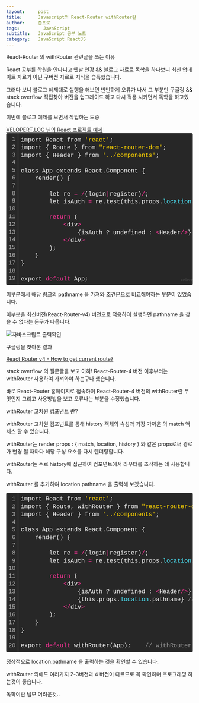 ```yaml
---
layout:     post
title:      Javascript의 React-Router withRouter란
author:     쭌프로
tags: 		  JavaScript
subtitle:   JavaScript 공부 노트
category:   JavaScript ReactJS
---
```

<!-- Start Writing Below in Markdown -->

<div class="box">
  <div class="small-title">React-Router 의 withRouter 관련글을 쓰는 이유</div>
  <p>React 공부를 학원을 안다니고 옛날 인강 && 블로그 자료로 독학을 하다보니 최신 업데이트 자료가 아닌 구버전 자료로 지식을 습득했습니다.</p>
  <p>그러다 보니 블로그 예제대로 실행을 해보면 빈번하게 오류가 나서 그 부분만 구글링 && stack overflow 직접찾아 버전을 업그레이드 하고 다시 적용 시키면서 독학을 하고있습니다.</p>
  <p>이번에 블로그 예제를 보면서 작업하는 도중</p>
  <div class="pro-txt">
    <a href="https://velopert.com/1954" target="_balnk">VELOPERT.LOG 님의 React 프로젝트 예제</a>
  </div>
  <div class="colorscripter-code" style="color:#f0f0f0; font-family:Consolas, 'Liberation Mono', Menlo, Courier, monospace !important; position:relative !important; overflow:auto"><table class="colorscripter-code-table" style="margin:0; padding:0; border:none; background-color:#272727; border-radius:4px;" cellspacing="0" cellpadding="0"><tr><td style="padding:6px; border-right:2px solid #4f4f4f"><div style="margin:0; padding:0; word-break:normal; text-align:right; color:#aaa; font-family:Consolas, 'Liberation Mono', Menlo, Courier, monospace !important; line-height:130%"><div style="line-height:130%">1</div><div style="line-height:130%">2</div><div style="line-height:130%">3</div><div style="line-height:130%">4</div><div style="line-height:130%">5</div><div style="line-height:130%">6</div><div style="line-height:130%">7</div><div style="line-height:130%">8</div><div style="line-height:130%">9</div><div style="line-height:130%">10</div><div style="line-height:130%">11</div><div style="line-height:130%">12</div><div style="line-height:130%">13</div><div style="line-height:130%">14</div><div style="line-height:130%">15</div><div style="line-height:130%">16</div><div style="line-height:130%">17</div><div style="line-height:130%">18</div><div style="line-height:130%">19</div></div></td><td style="padding:6px 0"><div style="margin:0; padding:0; color:#f0f0f0; font-family:Consolas, 'Liberation Mono', Menlo, Courier, monospace !important; line-height:130%"><div style="padding:0 6px; white-space:pre; line-height:130%">import&nbsp;React&nbsp;from&nbsp;<span style="color:#ffd500">'react'</span>;</div><div style="padding:0 6px; white-space:pre; line-height:130%">import&nbsp;{&nbsp;Route&nbsp;}&nbsp;from&nbsp;<span style="color:#ffd500">"react-router-dom"</span>;</div><div style="padding:0 6px; white-space:pre; line-height:130%">import&nbsp;{&nbsp;Header&nbsp;}&nbsp;from&nbsp;<span style="color:#ffd500">'../components'</span>;</div><div style="padding:0 6px; white-space:pre; line-height:130%">&nbsp;</div><div style="padding:0 6px; white-space:pre; line-height:130%">class&nbsp;App&nbsp;extends&nbsp;React.Component&nbsp;{</div><div style="padding:0 6px; white-space:pre; line-height:130%">&nbsp;&nbsp;&nbsp;&nbsp;render()&nbsp;{</div><div style="padding:0 6px; white-space:pre; line-height:130%">&nbsp;</div><div style="padding:0 6px; white-space:pre; line-height:130%">&nbsp;&nbsp;&nbsp;&nbsp;&nbsp;&nbsp;&nbsp;&nbsp;let&nbsp;re&nbsp;<span style="color:#0086b3"></span><span style="color:#ff3399">=</span>&nbsp;<span style="color:#0086b3"></span><span style="color:#ff3399">/</span>(login<span style="color:#0086b3"></span><span style="color:#ff3399">|</span>register)<span style="color:#0086b3"></span><span style="color:#ff3399">/</span>;</div><div style="padding:0 6px; white-space:pre; line-height:130%">&nbsp;&nbsp;&nbsp;&nbsp;&nbsp;&nbsp;&nbsp;&nbsp;let&nbsp;isAuth&nbsp;<span style="color:#0086b3"></span><span style="color:#ff3399">=</span>&nbsp;re.test(this.props.<span style="color:#4be6fa">location</span>.pathname);</div><div style="padding:0 6px; white-space:pre; line-height:130%">&nbsp;</div><div style="padding:0 6px; white-space:pre; line-height:130%">&nbsp;&nbsp;&nbsp;&nbsp;&nbsp;&nbsp;&nbsp;&nbsp;<span style="color:#ff3399">return</span>&nbsp;(</div><div style="padding:0 6px; white-space:pre; line-height:130%">&nbsp;&nbsp;&nbsp;&nbsp;&nbsp;&nbsp;&nbsp;&nbsp;&nbsp;&nbsp;&nbsp;&nbsp;<span style="color:#0086b3"></span><span style="color:#ff3399">&lt;</span>div<span style="color:#0086b3"></span><span style="color:#ff3399">&gt;</span></div><div style="padding:0 6px; white-space:pre; line-height:130%">&nbsp;&nbsp;&nbsp;&nbsp;&nbsp;&nbsp;&nbsp;&nbsp;&nbsp;&nbsp;&nbsp;&nbsp;&nbsp;&nbsp;&nbsp;&nbsp;{isAuth&nbsp;?&nbsp;undefined&nbsp;:&nbsp;<span style="color:#0086b3"></span><span style="color:#ff3399">&lt;</span>Header<span style="color:#0086b3"></span><span style="color:#ff3399">/</span><span style="color:#0086b3"></span><span style="color:#ff3399">&gt;</span>}</div><div style="padding:0 6px; white-space:pre; line-height:130%">&nbsp;&nbsp;&nbsp;&nbsp;&nbsp;&nbsp;&nbsp;&nbsp;&nbsp;&nbsp;&nbsp;&nbsp;<span style="color:#0086b3"></span><span style="color:#ff3399">&lt;</span><span style="color:#0086b3"></span><span style="color:#ff3399">/</span>div<span style="color:#0086b3"></span><span style="color:#ff3399">&gt;</span></div><div style="padding:0 6px; white-space:pre; line-height:130%">&nbsp;&nbsp;&nbsp;&nbsp;&nbsp;&nbsp;&nbsp;&nbsp;);</div><div style="padding:0 6px; white-space:pre; line-height:130%">&nbsp;&nbsp;&nbsp;&nbsp;}</div><div style="padding:0 6px; white-space:pre; line-height:130%">}</div><div style="padding:0 6px; white-space:pre; line-height:130%">&nbsp;</div><div style="padding:0 6px; white-space:pre; line-height:130%">export&nbsp;<span style="color:#ff3399">default</span>&nbsp;App;</div></div><div style="text-align:right; margin-top:-13px; margin-right:5px; font-size:9px; font-style:italic"><a href="http://colorscripter.com/info#e" target="_blank" style="color:#4f4f4f; text-decoration:none">Colored by Color Scripter</a></div></td><td style="vertical-align:bottom; padding:0 2px 4px 0"><a href="http://colorscripter.com/info#e" target="_blank" style="text-decoration:none; color:white"><span style="font-size:9px; word-break:normal; background-color:#4f4f4f; color:white; border-radius:10px; padding:1px">cs</span></a></td></tr></table></div>
  <p>이부분에서 해당 링크의 pathname 을 가져와 조건문으로 비교해야하는 부분이 있었습니다.</p>
  <p>이부분을 최신버전(React-Router-v4) 버전으로 적용하여 실행하면 pathname 을 찾을 수 없다는 문구가 나옵니다.</p>
  <div class="img-box">
    <img src="https://alalstjr.github.io/promotes.github.io/img/2019-1-18-1.png" alt="자바스크립트 출력확인" />
  </div>
  <p>구글링을 찾아본 결과</p>
  <div class="pro-txt">
    <a href="https://stackoverflow.com/questions/42253277/react-router-v4-how-to-get-current-route" target="_balnk">
      React Router v4 - How to get current route?
    </a>
  </div>
  <p>stack overflow 의 질문글을 보고 아하! React-Router-4 버전 이후부터는 withRouter 사용하여 가져와야 하는구나 했습니다.</p>
  <p>바로 React-Router 홈페이지로 접속하여 React-Router-4 버전의 withRouter란 무엇인지 그리고 사용방법을 보고 오류나는 부분을 수정했습니다.</p>
</div>

<div class="box">
  <div class="small-title">withRouter 고차원 컴포넌트 란?</div>
  <p>withRouter 고차원 컴포넌트를 통해 history 객체의 속성과 가장 가까운 <Route> 의 match 액세스 할 수 있습니다.</p>
  <p>withRouter는 <Route> render props : { match, location, history } 와 같은 props로써 경로가 변경 될 때마다 해당 구성 요소를 다시 렌더링합니다.</p>
  <p>withRouter는 주로 history에 접근하여 컴포넌트에서 라우터를 조작하는 데 사용합니다.</p>
</div>

<div class="box">
  <p>withRouter 를 추가하여 location.pathname 을 출력해 보겠습니다.</p>
  <div class="colorscripter-code" style="color:#f0f0f0; font-family:Consolas, 'Liberation Mono', Menlo, Courier, monospace !important; position:relative !important; overflow:auto"><table class="colorscripter-code-table" style="margin:0; padding:0; border:none; background-color:#272727; border-radius:4px;" cellspacing="0" cellpadding="0"><tr><td style="padding:6px; border-right:2px solid #4f4f4f"><div style="margin:0; padding:0; word-break:normal; text-align:right; color:#aaa; font-family:Consolas, 'Liberation Mono', Menlo, Courier, monospace !important; line-height:130%"><div style="line-height:130%">1</div><div style="line-height:130%">2</div><div style="line-height:130%">3</div><div style="line-height:130%">4</div><div style="line-height:130%">5</div><div style="line-height:130%">6</div><div style="line-height:130%">7</div><div style="line-height:130%">8</div><div style="line-height:130%">9</div><div style="line-height:130%">10</div><div style="line-height:130%">11</div><div style="line-height:130%">12</div><div style="line-height:130%">13</div><div style="line-height:130%">14</div><div style="line-height:130%">15</div><div style="line-height:130%">16</div><div style="line-height:130%">17</div><div style="line-height:130%">18</div><div style="line-height:130%">19</div><div style="line-height:130%">20</div></div></td><td style="padding:6px 0"><div style="margin:0; padding:0; color:#f0f0f0; font-family:Consolas, 'Liberation Mono', Menlo, Courier, monospace !important; line-height:130%"><div style="padding:0 6px; white-space:pre; line-height:130%">import&nbsp;React&nbsp;from&nbsp;<span style="color:#ffd500">'react'</span>;</div><div style="padding:0 6px; white-space:pre; line-height:130%">import&nbsp;{&nbsp;Route,&nbsp;withRouter&nbsp;}&nbsp;from&nbsp;<span style="color:#ffd500">"react-router-dom"</span>;&nbsp;&nbsp;&nbsp;&nbsp;<span style="color:#999999">//&nbsp;withRouter&nbsp;를&nbsp;추가</span></div><div style="padding:0 6px; white-space:pre; line-height:130%">import&nbsp;{&nbsp;Header&nbsp;}&nbsp;from&nbsp;<span style="color:#ffd500">'../components'</span>;</div><div style="padding:0 6px; white-space:pre; line-height:130%">&nbsp;</div><div style="padding:0 6px; white-space:pre; line-height:130%">class&nbsp;App&nbsp;extends&nbsp;React.Component&nbsp;{</div><div style="padding:0 6px; white-space:pre; line-height:130%">&nbsp;&nbsp;&nbsp;&nbsp;render()&nbsp;{</div><div style="padding:0 6px; white-space:pre; line-height:130%">&nbsp;</div><div style="padding:0 6px; white-space:pre; line-height:130%">&nbsp;&nbsp;&nbsp;&nbsp;&nbsp;&nbsp;&nbsp;&nbsp;let&nbsp;re&nbsp;<span style="color:#0086b3"></span><span style="color:#ff3399">=</span>&nbsp;<span style="color:#0086b3"></span><span style="color:#ff3399">/</span>(login<span style="color:#0086b3"></span><span style="color:#ff3399">|</span>register)<span style="color:#0086b3"></span><span style="color:#ff3399">/</span>;</div><div style="padding:0 6px; white-space:pre; line-height:130%">&nbsp;&nbsp;&nbsp;&nbsp;&nbsp;&nbsp;&nbsp;&nbsp;let&nbsp;isAuth&nbsp;<span style="color:#0086b3"></span><span style="color:#ff3399">=</span>&nbsp;re.test(this.props.<span style="color:#4be6fa">location</span>.pathname);</div><div style="padding:0 6px; white-space:pre; line-height:130%">&nbsp;</div><div style="padding:0 6px; white-space:pre; line-height:130%">&nbsp;&nbsp;&nbsp;&nbsp;&nbsp;&nbsp;&nbsp;&nbsp;<span style="color:#ff3399">return</span>&nbsp;(</div><div style="padding:0 6px; white-space:pre; line-height:130%">&nbsp;&nbsp;&nbsp;&nbsp;&nbsp;&nbsp;&nbsp;&nbsp;&nbsp;&nbsp;&nbsp;&nbsp;<span style="color:#0086b3"></span><span style="color:#ff3399">&lt;</span>div<span style="color:#0086b3"></span><span style="color:#ff3399">&gt;</span></div><div style="padding:0 6px; white-space:pre; line-height:130%">&nbsp;&nbsp;&nbsp;&nbsp;&nbsp;&nbsp;&nbsp;&nbsp;&nbsp;&nbsp;&nbsp;&nbsp;&nbsp;&nbsp;&nbsp;&nbsp;{isAuth&nbsp;?&nbsp;undefined&nbsp;:&nbsp;<span style="color:#0086b3"></span><span style="color:#ff3399">&lt;</span>Header<span style="color:#0086b3"></span><span style="color:#ff3399">/</span><span style="color:#0086b3"></span><span style="color:#ff3399">&gt;</span>}</div><div style="padding:0 6px; white-space:pre; line-height:130%">&nbsp;&nbsp;&nbsp;&nbsp;&nbsp;&nbsp;&nbsp;&nbsp;&nbsp;&nbsp;&nbsp;&nbsp;&nbsp;&nbsp;&nbsp;&nbsp;{this.props.<span style="color:#4be6fa">location</span>.pathname}&nbsp;<span style="color:#999999">//&nbsp;정상적으로&nbsp;pathname&nbsp;을&nbsp;출력하는것을&nbsp;확인할&nbsp;수&nbsp;있습니다.</span></div><div style="padding:0 6px; white-space:pre; line-height:130%">&nbsp;&nbsp;&nbsp;&nbsp;&nbsp;&nbsp;&nbsp;&nbsp;&nbsp;&nbsp;&nbsp;&nbsp;<span style="color:#0086b3"></span><span style="color:#ff3399">&lt;</span><span style="color:#0086b3"></span><span style="color:#ff3399">/</span>div<span style="color:#0086b3"></span><span style="color:#ff3399">&gt;</span></div><div style="padding:0 6px; white-space:pre; line-height:130%">&nbsp;&nbsp;&nbsp;&nbsp;&nbsp;&nbsp;&nbsp;&nbsp;);</div><div style="padding:0 6px; white-space:pre; line-height:130%">&nbsp;&nbsp;&nbsp;&nbsp;}</div><div style="padding:0 6px; white-space:pre; line-height:130%">}</div><div style="padding:0 6px; white-space:pre; line-height:130%">&nbsp;</div><div style="padding:0 6px; white-space:pre; line-height:130%">export&nbsp;<span style="color:#ff3399">default</span>&nbsp;withRouter(App);&nbsp;&nbsp;&nbsp;&nbsp;<span style="color:#999999">//&nbsp;withRouter&nbsp;를&nbsp;추가</span></div></div></td><td style="vertical-align:bottom; padding:0 2px 4px 0"><a href="http://colorscripter.com/info#e" target="_blank" style="text-decoration:none; color:white"><span style="font-size:9px; word-break:normal; background-color:#4f4f4f; color:white; border-radius:10px; padding:1px">cs</span></a></td></tr></table></div>
  <p>정상적으로 location.pathname 을 출력하는 것을 확인할 수 있습니다.</p>
  <p>withRouter 외에도 여러가지 2-3버전과 4 버전이 다르므로 꼭 확인하며 프로그래밍 하는것이 좋습니다.</p>
  <p>독학이란 넘모 어려운것..</p>
</div>
